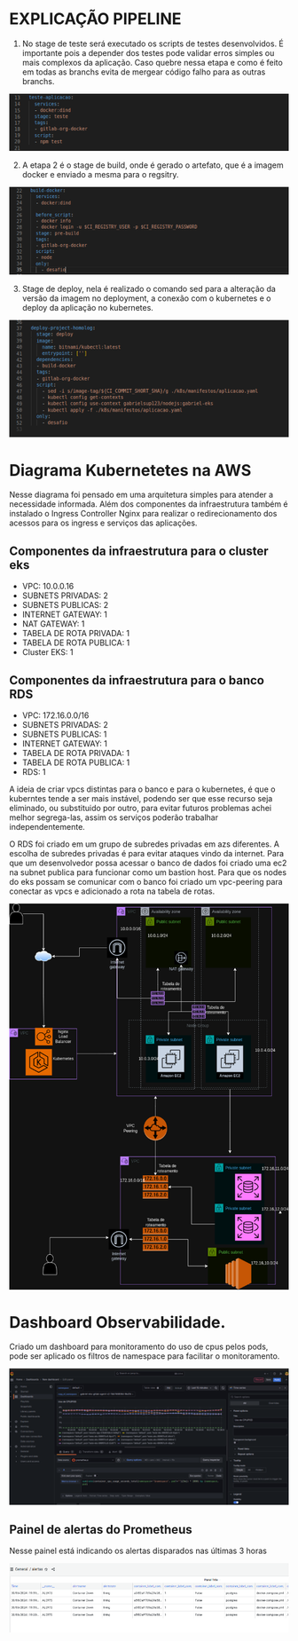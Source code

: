 # EXPLICAÇÃO PIPELINE

1. No stage de teste será executado os scripts de testes desenvolvidos. É importante pois a depender dos testes pode validar erros simples ou mais complexos da aplicação. Caso quebre nessa etapa e como é feito em todas as branchs evita de mergear código falho para as outras branchs.

![stage-teste.png](./imagens/stage-teste.png)


2. A etapa 2 é o stage de build, onde é gerado o artefato, que é a imagem docker e enviado a mesma para o regsitry.

![stage-build.png](./imagens/stage-build.png)

3. Stage de deploy, nela é realizado o comando sed para a alteração da versão da imagem no deployment, a conexão com o kubernetes e o deploy da aplicação no kubernetes.

![stage-deploy.png](./imagens/stage-deploy.png)


# Diagrama Kubernetetes na AWS 

Nesse diagrama foi pensado em uma arquitetura simples para atender a necessidade informada. Além dos componentes da infraestrutura também é instalado o Ingress Controller Nginx para realizar o redirecionamento dos acessos para os ingress e serviços das aplicações.

## Componentes da infraestrutura para o cluster eks

- VPC: 10.0.0.16
- SUBNETS PRIVADAS: 2
- SUBNETS PUBLICAS: 2
- INTERNET GATEWAY: 1
- NAT GATEWAY: 1
- TABELA DE ROTA PRIVADA: 1
- TABELA DE ROTA PUBLICA: 1
- Cluster EKS: 1


## Componentes da infraestrutura para o banco RDS

- VPC: 172.16.0.0/16
- SUBNETS PRIVADAS: 2
- SUBNETS PUBLICAS: 1
- INTERNET GATEWAY: 1
- TABELA DE ROTA PRIVADA: 1
- TABELA DE ROTA PUBLICA: 1
- RDS: 1

A ideia de criar vpcs distintas para o banco e para o kubernetes, é que o kuberntes tende a ser mais instável, podendo ser que esse recurso seja eliminado, ou substituido por outro, para evitar futuros problemas achei melhor segrega-las, assim os serviços poderão trabalhar independentemente. 

O RDS foi criado em um grupo de subredes privadas em azs diferentes. A escolha de subredes privadas é para evitar ataques vindo da internet. Para que um desenvolvedor possa acessar o banco de dados foi criado uma ec2 na subnet publica para funcionar como um bastion host. Para que os nodes do eks possam se comunicar com o banco foi criado um vpc-peering para conectar as vpcs e adicionado a rota na tabela de rotas.

![desafio2.drawio.png](./imagens/desafio2.drawio.png)


# Dashboard Observabilidade.

Criado um dashboard para monitoramento do uso de cpus pelos pods, pode ser aplicado os filtros de namespace para facilitar o monitoramento.

![cpu-pods-2.png](./imagens/cpu-pods-2.png)

## Painel de alertas do Prometheus

Nesse painel está indicando os alertas disparados nas últimas 3 horas

![painel-alertas.png](./imagens/painel-alertas.png)
